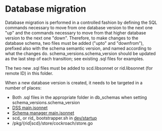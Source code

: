 # Database migration

Database migration is performed in a controlled fashion by defining the SQL
commands necessary to move from one database version to the next one "up" and
the commands necessary to move from that higher database version to the next one
"down".  Therefore, to make changes to the database schema, two files must be
added ("upto" and "downfrom"), prefixed also with the schema semantic version,
and named according to what the changes do.  schema_versions.schema_version
should be updated as the last step of each transition; see existing .sql files
for examples.

The two new .sql files must be added to scd.libsonnet or rid.libsonnet
(for remote ID) in this folder.

When a new database version is created, it needs to be targeted in a number of
places:
* Both .sql files in the appropriate folder in db_schemas when setting
  schema_versions.schema_version
* [DSS main.jsonnet](../examples/minimum/main.jsonnet)
* [Schema manager main.jsonnet](../examples/schema_manager/main.jsonnet)
* scd_ or rid_ bootstrapper.sh in [dev/startup](../../dev/startup)
* /pkg/{rid|scd}/store/cockroach/store.go

